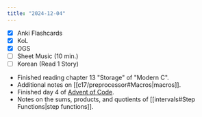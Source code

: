 ```yaml
---
title: "2024-12-04"
---
```


- [x] Anki Flashcards
- [x] KoL
- [x] OGS
- [ ] Sheet Music (10 min.)
- [ ] Korean (Read 1 Story)

* Finished reading chapter 13 "Storage" of "Modern C".
* Additional notes on [[c17/preprocessor#Macros|macros]].
* Finished day 4 of [Advent of Code](https://adventofcode.com).
* Notes on the sums, products, and quotients of [[intervals#Step Functions|step functions]].